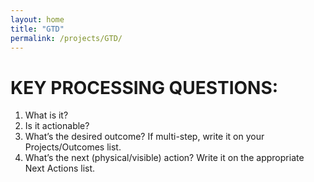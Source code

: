 ```yaml
---
layout: home
title: "GTD"
permalink: /projects/GTD/
---
```



# KEY PROCESSING QUESTIONS:

1. What is it?
2. Is it actionable?
3. What’s the desired outcome? If multi-step, write it on your Projects/Outcomes list.
4. What’s the next (physical/visible) action? Write it on the appropriate Next Actions list.